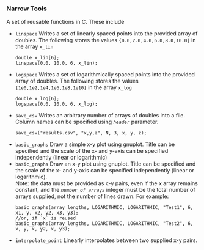 ### Narrow Tools

A set of reusable functions in C. These include 

- `linspace` Writes a set of linearly spaced points into the provided array of doubles. The following stores the values `{0.0,2.0,4.0,6.0,8.0,10.0}` in the array `x_lin`
    ~~~
    double x_lin[6];
    linspace(0.0, 10.0, 6, x_lin);
    ~~~
- `logspace` Writes a set of logarithmically spaced points into the provided array of doubles. The following stores the values `{1e0,1e2,1e4,1e6,1e8,1e10}` in the array `x_log`
    ~~~
    double x_log[6];
    logspace(0.0, 10.0, 6, x_log);
    ~~~
- `save_csv` Writes an arbitrary number of arrays of doubles into a file. Column names can be specified using *`header`* parameter.
    ~~~
    save_csv("results.csv", "x,y,z", N, 3, x, y, z);
    ~~~
- `basic_graphs` Draw a simple x-y plot using gnuplot. Title can be specified and the scale of the x- and y-axis can be specified independently (linear or logarithmic)
- `basic_graphs` Draw an x-y plot using gnuplot. Title can be specified and the scale of the x- and y-axis can be specified independently (linear or logarithmic).\
    Note: the data must be provided as x-y pairs, even  if the x array remains constant, and the *`number_of_arrays`* integer must be the total number of arrays supplied, not the number of lines drawn. For example:
    ~~~
    basic_graphs(array_lengths, LOGARITHMIC, LOGARITHMIC, "Test1", 6, x1, y, x2, y2, x3, y3);
    //or, if `x` is reused
    basic_graphs(array_lengths, LOGARITHMIC, LOGARITHMIC, "Test2", 6, x, y, x, y2, x, y3);
    ~~~
- `interpolate_point` Linearly interpolates between two supplied x-y pairs.